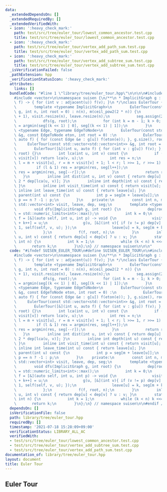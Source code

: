```yaml
---
data:
  _extendedDependsOn: []
  _extendedRequiredBy: []
  _extendedVerifiedWith:
  - icon: ':heavy_check_mark:'
    path: test/src/tree/euler_tour/lowest_common_ancestor.test.cpp
    title: test/src/tree/euler_tour/lowest_common_ancestor.test.cpp
  - icon: ':heavy_check_mark:'
    path: test/src/tree/euler_tour/vertex_add_path_sum.test.cpp
    title: test/src/tree/euler_tour/vertex_add_path_sum.test.cpp
  - icon: ':heavy_check_mark:'
    path: test/src/tree/euler_tour/vertex_add_subtree_sum.test.cpp
    title: test/src/tree/euler_tour/vertex_add_subtree_sum.test.cpp
  _isVerificationFailed: false
  _pathExtension: hpp
  _verificationStatusIcon: ':heavy_check_mark:'
  attributes:
    links: []
  bundledCode: "#line 1 \"library/tree/euler_tour.hpp\"\n\n\n\n#include <limits>\n\
    #include <vector>\n\nnamespace suisen {\n/**\n * ImplicitGraph g : (int u, auto\
    \ f) -> { for (int v : adjacent(u)) f(v); }\n */\nclass EulerTour {\n    public:\n\
    \        template <typename ImplicitGraph>\n        EulerTour(const ImplicitGraph\
    \ g, int n, int root = 0) : n(n), m(ceil_pow2(2 * n)) {\n            dep.resize(n\
    \ + 1), visit.resize(n), leave.resize(n);\n            seg.assign(2 * m, n);\n\
    \            dfs(g, root);\n            for (int k = m - 1; k > 0; --k) seg[k]\
    \ = argmin(seg[(k << 1) | 0], seg[(k << 1) | 1]);\n        }\n        template\
    \ <typename Edge, typename EdgeToNode>\n        EulerTour(const std::vector<std::vector<Edge>>\
    \ &g, const EdgeToNode eton, int root = 0) :\n            EulerTour([&](int u,\
    \ auto f) { for (const Edge &e : g[u]) f(eton(e)); }, g.size(), root) {}\n   \
    \     EulerTour(const std::vector<std::vector<int>> &g, int root = 0) :\n    \
    \        EulerTour([&](int u, auto f) { for (int v : g[u]) f(v); }, g.size(),\
    \ root) {}\n        int lca(int u, int v) const {\n            if (visit[u] >\
    \ visit[v]) return lca(v, u);\n            int res = n;\n            for (int\
    \ l = m + visit[u], r = m + visit[v] + 1; l < r; l >>= 1, r >>= 1) {\n       \
    \         if (l & 1) res = argmin(res, seg[l++]);\n                if (r & 1)\
    \ res = argmin(res, seg[--r]);\n            }\n            return res;\n     \
    \   }\n        inline int dist(int u, int v) const { return dep[u] + dep[v] -\
    \ 2 * dep[lca(u, v)]; }\n        inline int depth(int u) const { return dep[u];\
    \ }\n        inline int visit_time(int u) const { return visit[u]; }\n       \
    \ inline int leave_time(int u) const { return leave[u]; }\n        inline int\
    \ parent(int u) const {\n            int p = seg[m + leave[u]];\n            return\
    \ p == n ? -1 : p;\n        }\n    private:\n        const int n, m;\n       \
    \ std::vector<int> visit, leave, dep, seg;\n        template <typename ImplicitGraph>\n\
    \        void dfs(ImplicitGraph g, int root) {\n            dep[root] = 0, dep[n]\
    \ = std::numeric_limits<int>::max();\n            int k = 0;\n            auto\
    \ f = [&](auto self, int u, int p) -> void {\n                visit[u] = k, seg[m\
    \ + k++] = u;\n                g(u, [&](int v){ if (v != p) dep[v] = dep[u] +\
    \ 1, self(self, v, u); });\n                leave[u] = k, seg[m + k++] = p;\n\
    \            };\n            f(f, root, n);\n        }\n        inline int argmin(int\
    \ u, int v) const { return dep[u] < dep[v] ? u : v; }\n        static int ceil_pow2(const\
    \ int n) {\n            int k = 1;\n            while (k < n) k <<= 1;\n     \
    \       return k;\n        }\n};\n} // namespace suisen\n\n\n"
  code: "#ifndef SUISEN_EULER_TOUR\n#define SUISEN_EULER_TOUR\n\n#include <limits>\n\
    #include <vector>\n\nnamespace suisen {\n/**\n * ImplicitGraph g : (int u, auto\
    \ f) -> { for (int v : adjacent(u)) f(v); }\n */\nclass EulerTour {\n    public:\n\
    \        template <typename ImplicitGraph>\n        EulerTour(const ImplicitGraph\
    \ g, int n, int root = 0) : n(n), m(ceil_pow2(2 * n)) {\n            dep.resize(n\
    \ + 1), visit.resize(n), leave.resize(n);\n            seg.assign(2 * m, n);\n\
    \            dfs(g, root);\n            for (int k = m - 1; k > 0; --k) seg[k]\
    \ = argmin(seg[(k << 1) | 0], seg[(k << 1) | 1]);\n        }\n        template\
    \ <typename Edge, typename EdgeToNode>\n        EulerTour(const std::vector<std::vector<Edge>>\
    \ &g, const EdgeToNode eton, int root = 0) :\n            EulerTour([&](int u,\
    \ auto f) { for (const Edge &e : g[u]) f(eton(e)); }, g.size(), root) {}\n   \
    \     EulerTour(const std::vector<std::vector<int>> &g, int root = 0) :\n    \
    \        EulerTour([&](int u, auto f) { for (int v : g[u]) f(v); }, g.size(),\
    \ root) {}\n        int lca(int u, int v) const {\n            if (visit[u] >\
    \ visit[v]) return lca(v, u);\n            int res = n;\n            for (int\
    \ l = m + visit[u], r = m + visit[v] + 1; l < r; l >>= 1, r >>= 1) {\n       \
    \         if (l & 1) res = argmin(res, seg[l++]);\n                if (r & 1)\
    \ res = argmin(res, seg[--r]);\n            }\n            return res;\n     \
    \   }\n        inline int dist(int u, int v) const { return dep[u] + dep[v] -\
    \ 2 * dep[lca(u, v)]; }\n        inline int depth(int u) const { return dep[u];\
    \ }\n        inline int visit_time(int u) const { return visit[u]; }\n       \
    \ inline int leave_time(int u) const { return leave[u]; }\n        inline int\
    \ parent(int u) const {\n            int p = seg[m + leave[u]];\n            return\
    \ p == n ? -1 : p;\n        }\n    private:\n        const int n, m;\n       \
    \ std::vector<int> visit, leave, dep, seg;\n        template <typename ImplicitGraph>\n\
    \        void dfs(ImplicitGraph g, int root) {\n            dep[root] = 0, dep[n]\
    \ = std::numeric_limits<int>::max();\n            int k = 0;\n            auto\
    \ f = [&](auto self, int u, int p) -> void {\n                visit[u] = k, seg[m\
    \ + k++] = u;\n                g(u, [&](int v){ if (v != p) dep[v] = dep[u] +\
    \ 1, self(self, v, u); });\n                leave[u] = k, seg[m + k++] = p;\n\
    \            };\n            f(f, root, n);\n        }\n        inline int argmin(int\
    \ u, int v) const { return dep[u] < dep[v] ? u : v; }\n        static int ceil_pow2(const\
    \ int n) {\n            int k = 1;\n            while (k < n) k <<= 1;\n     \
    \       return k;\n        }\n};\n} // namespace suisen\n\n#endif // SUISEN_EULER_TOUR"
  dependsOn: []
  isVerificationFile: false
  path: library/tree/euler_tour.hpp
  requiredBy: []
  timestamp: '2021-07-18 15:28:09+09:00'
  verificationStatus: LIBRARY_ALL_AC
  verifiedWith:
  - test/src/tree/euler_tour/lowest_common_ancestor.test.cpp
  - test/src/tree/euler_tour/vertex_add_subtree_sum.test.cpp
  - test/src/tree/euler_tour/vertex_add_path_sum.test.cpp
documentation_of: library/tree/euler_tour.hpp
layout: document
title: Euler Tour
---
```

## Euler Tour